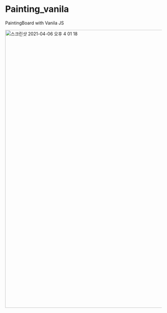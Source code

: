 # Painting_vanila
PaintingBoard with Vanila JS


<img width="895" alt="스크린샷 2021-04-06 오후 4 01 18" src="https://user-images.githubusercontent.com/46562138/113671780-ca490580-96f1-11eb-94bd-e1c6bd8b6eb1.png" />

